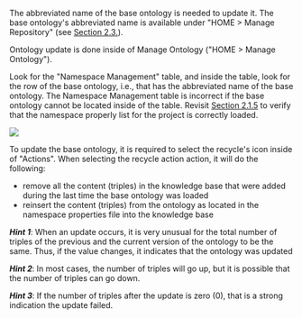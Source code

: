 The abbreviated name of the base ontology is needed to update it.  The base ontology's abbreviated name is available under "HOME > Manage Repository" (see [Section 2.3.](https://github.com/paulopinheiro1234/hadatac/wiki/2.3.-Config-Verification)).

Ontology update is done inside of Manage Ontology ("HOME > Manage Ontology"). 

Look for the "Namespace Management" table, and inside the table, look for the row of the base ontology, i.e., that has the abbreviated name of the base ontology. The Namespace Management table is incorrect if the base ontology cannot be located inside of the table. Revisit [Section 2.1.5]( https://github.com/paulopinheiro1234/hadatac/wiki/2.1.-Software-Configuration#215-setting-up-namespacesproperties) to verify that the namespace properly list for the project is correctly loaded.

![](OntologyUpdate01.png)

To update the base ontology, it is required to select the recycle's icon inside of "Actions". When selecting the recycle action action, it will do the following:

* remove all the content (triples) in the knowledge base that were added during the last time the base ontology was loaded
* reinsert the content (triples) from the ontology as located in the namespace properties file into the knowledge base

___Hint 1___: When an update occurs, it is very unusual for the total number of triples of the previous and the current version of the ontology to be the same. Thus, if the value changes, it indicates that the ontology was updated

___Hint 2___: In most cases, the number of triples will go up, but it is possible that the number of triples can go down. 

___Hint 3___: If the number of triples after the update is zero (0), that is a strong indication the update failed.
  